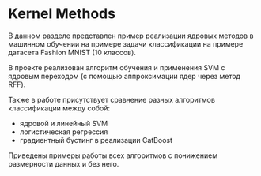 # Kernel Methods

В данном разделе представлен пример реализации ядровых методов в машинном обучении на примере
задачи классификации на примере датасета Fashion MNIST (10 классов).

В проекте реализован алгоритм обучения и применения SVM с ядровым переходом (с помощью
аппроксимации ядер через метод RFF).

Также в работе присутствует сравнение разных алгоритмов классификации между собой:
* ядровой и линейный SVM
* логистическая регрессия
* градиентный бустинг в реализации CatBoost

Приведены примеры работы всех алгоритмов с понижением размерности данных и без него.
